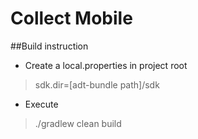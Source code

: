 Collect Mobile
==============

##Build instruction
* Create a local.properties in project root
> sdk.dir=[adt-bundle path]/sdk
* Execute 
> ./gradlew clean build
